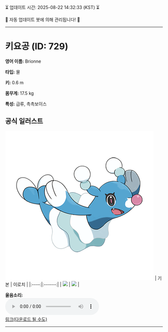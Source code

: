 
⏳ 업데이트 시간: 2025-08-22 14:32:33 (KST) ⏳

🤖 자동 업데이트 봇에 의해 관리됩니다! 🤖

---

# 키요공 (ID: 729)
**영어 이름:** Brionne

**타입:** 물

**키:** 0.6 m

**몸무게:** 17.5 kg

**특성:** 급류, 촉촉보이스

## 공식 일러스트
![](https://raw.githubusercontent.com/PokeAPI/sprites/master/sprites/pokemon/other/official-artwork/729.png)
| 기본 | 이로치 |
|:----:|:------:|
| <img src="http://play.pokemonshowdown.com/sprites/ani/brionne.gif" width="200"> | <img src="http://play.pokemonshowdown.com/sprites/ani-shiny/brionne.gif" width="200"> |

**울음소리:**<br><audio controls src="https://raw.githubusercontent.com/PokeAPI/cries/main/cries/pokemon/latest/729.ogg"></audio><br> [링크(다운로드 될 수도)](https://raw.githubusercontent.com/PokeAPI/cries/main/cries/pokemon/latest/729.ogg)


---
